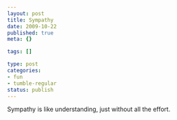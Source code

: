 ```yaml
--- 
layout: post
title: Sympathy
date: 2009-10-22
published: true
meta: {}

tags: []

type: post
categories: 
- fun
- tumble-regular
status: publish
---
```



Sympathy is like understanding, just without all the effort.

